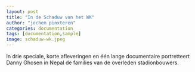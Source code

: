 ```yaml
---
layout: post
title: "In de Schaduw van het WK"
author: "jochem pinxteren"
categories: documentation
tags: [documentation,sample]
image: schaduw-wk.jpeg
---
```



In drie speciale, korte afleveringen en één lange documentaire portretteert Danny Ghosen in Nepal de families van de overleden stadionbouwers. 

